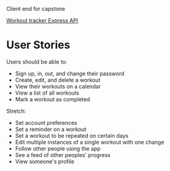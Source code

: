 Client end for capstone

[Workout tracker Express API](https://github.com/Mctripp/workout-tracker-express-api)

# User Stories
Users should be able to:
- Sign up, in, out, and change their password
- Create, edit, and delete a workout
- View their workouts on a calendar
- View a list of all workouts
- Mark a workout as completed

Stretch:
- Set account preferences
- Set a reminder on a workout
- Set a workout to be repeated on certain days
- Edit multiple instances of a single workout with one change
- Follow other people using the app
- See a feed of other peoples' progress
- View someone's profile
